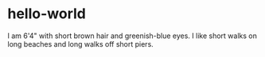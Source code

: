 # hello-world

I am 6'4" with short brown hair and greenish-blue eyes.  I like short walks on long beaches and long walks off short piers.
